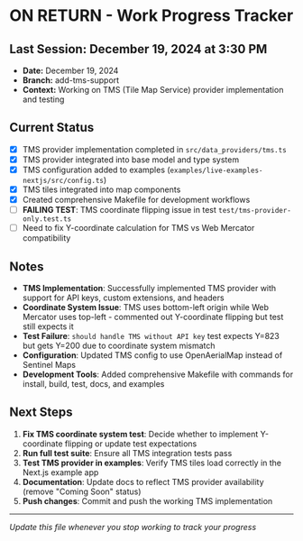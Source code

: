# ON RETURN - Work Progress Tracker

## Last Session: December 19, 2024 at 3:30 PM

- **Date:** December 19, 2024
- **Branch:** add-tms-support
- **Context:** Working on TMS (Tile Map Service) provider implementation and testing

## Current Status

- [x] TMS provider implementation completed in `src/data_providers/tms.ts`
- [x] TMS provider integrated into base model and type system
- [x] TMS configuration added to examples (`examples/live-examples-nextjs/src/config.ts`)
- [x] TMS tiles integrated into map components
- [x] Created comprehensive Makefile for development workflows
- [ ] **FAILING TEST**: TMS coordinate flipping issue in test `test/tms-provider-only.test.ts`
- [ ] Need to fix Y-coordinate calculation for TMS vs Web Mercator compatibility

## Notes

- **TMS Implementation**: Successfully implemented TMS provider with support for API keys, custom extensions, and headers
- **Coordinate System Issue**: TMS uses bottom-left origin while Web Mercator uses top-left - commented out Y-coordinate flipping but test still expects it
- **Test Failure**: `should handle TMS without API key` test expects Y=823 but gets Y=200 due to coordinate system mismatch
- **Configuration**: Updated TMS config to use OpenAerialMap instead of Sentinel Maps
- **Development Tools**: Added comprehensive Makefile with commands for install, build, test, docs, and examples

## Next Steps

1. **Fix TMS coordinate system test**: Decide whether to implement Y-coordinate flipping or update test expectations
2. **Run full test suite**: Ensure all TMS integration tests pass
3. **Test TMS provider in examples**: Verify TMS tiles load correctly in the Next.js example app
4. **Documentation**: Update docs to reflect TMS provider availability (remove "Coming Soon" status)
5. **Push changes**: Commit and push the working TMS implementation

---

_Update this file whenever you stop working to track your progress_
